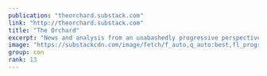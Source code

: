 ```yaml
---
publication: "theorchard.substack.com"
link: "http://theorchard.substack.com"
title: "The Orchard"
excerpt: "News and analysis from an unabashedly progressive perspective. Click to read The Orchard, by Jeremy Appel, a Substack publication with thousands of readers."
image: "https://substackcdn.com/image/fetch/f_auto,q_auto:best,fl_progressive:steep/https%3A%2F%2Ftheorchard.substack.com%2Ftwitter%2Fsubscribe-card.jpg%3Fv%3D757822826%26version%3D8"
group: con
rank: 13
---
```

